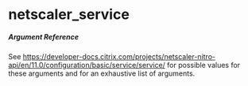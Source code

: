 # netscaler_service

##### Argument Reference

See https://developer-docs.citrix.com/projects/netscaler-nitro-api/en/11.0/configuration/basic/service/service/ for possible values for these arguments and for an exhaustive list of arguments.


